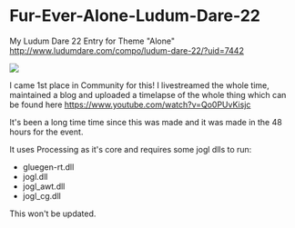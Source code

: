 Fur-Ever-Alone-Ludum-Dare-22
============================

My Ludum Dare 22 Entry for Theme "Alone"  
http://www.ludumdare.com/compo/ludum-dare-22/?uid=7442  

![](http://www.ludumdare.com/compo/wp-content/compo2/thumb/a4db1678034b1e62098d7fa8f419eff1.jpg)  

I came 1st place in Community for this! I livestreamed the whole time, maintained a blog and uploaded a timelapse of the whole thing which can be found here https://www.youtube.com/watch?v=Qo0PUvKisjc  

It's been a long time time since this was made and it was made in the 48 hours for the event.  

It uses Processing as it's core and requires some jogl dlls to run:  
* gluegen-rt.dll  
* jogl.dll  
* jogl_awt.dll  
* jogl_cg.dll  

This won't be updated.
